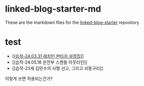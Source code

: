 # linked-blog-starter-md
These are the markdown files for the [linked-blog-starter](https://github.com/matthewwong525/linked-blog-starter) repository

# test
- [[[습작-24.03.31 래치턴 판타지 설정집]()]]
- [[습작-24.05.18 운전부 스캔들 아웃라인]]
- [[습작-23세 김민수의 사형 선고, 그리고 쇠똥구리]]

 이렇게 쓰면 적용되는건가?